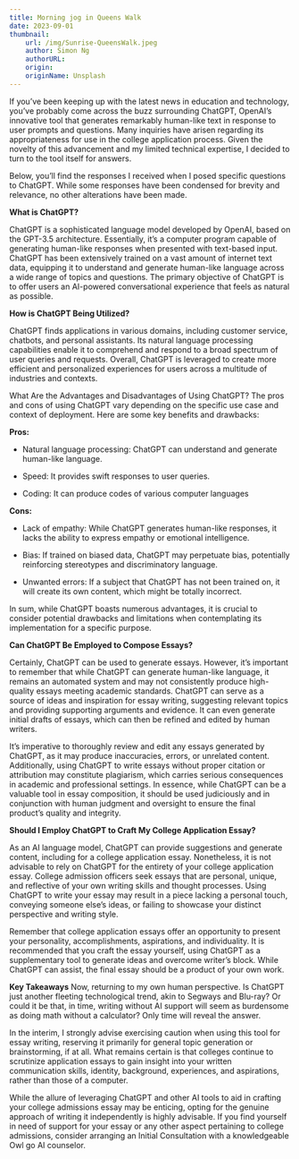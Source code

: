 ```yaml
---
title: Morning jog in Queens Walk
date: 2023-09-01
thumbnail:
    url: /img/Sunrise-QueensWalk.jpeg
    author: Simon Ng
    authorURL: 
    origin: 
    originName: Unsplash
---
```

If you’ve been keeping up with the latest news in education and technology, you’ve probably come across the buzz surrounding ChatGPT, OpenAI’s innovative tool that generates remarkably human-like text in response to user prompts and questions. Many inquiries have arisen regarding its appropriateness for use in the college application process. Given the novelty of this advancement and my limited technical expertise, I decided to turn to the tool itself for answers.

Below, you’ll find the responses I received when I posed specific questions to ChatGPT. While some responses have been condensed for brevity and relevance, no other alterations have been made.

**What is ChatGPT?**

ChatGPT is a sophisticated language model developed by OpenAI, based on the GPT-3.5 architecture. Essentially, it’s a computer program capable of generating human-like responses when presented with text-based input. ChatGPT has been extensively trained on a vast amount of internet text data, equipping it to understand and generate human-like language across a wide range of topics and questions. The primary objective of ChatGPT is to offer users an AI-powered conversational experience that feels as natural as possible.

**How is ChatGPT Being Utilized?**

ChatGPT finds applications in various domains, including customer service, chatbots, and personal assistants. Its natural language processing capabilities enable it to comprehend and respond to a broad spectrum of user queries and requests. Overall, ChatGPT is leveraged to create more efficient and personalized experiences for users across a multitude of industries and contexts.

What Are the Advantages and Disadvantages of Using ChatGPT? The pros and cons of using ChatGPT vary depending on the specific use case and context of deployment. Here are some key benefits and drawbacks:

**Pros:**

- Natural language processing: ChatGPT can understand and generate human-like language.

- Speed: It provides swift responses to user queries.

- Coding: It can produce codes of various computer languages

**Cons:**

- Lack of empathy: While ChatGPT generates human-like responses, it lacks the ability to express empathy or emotional intelligence.

- Bias: If trained on biased data, ChatGPT may perpetuate bias, potentially reinforcing stereotypes and discriminatory language.

- Unwanted errors: If a subject that ChatGPT has not been trained on, it will create its own content, which might be totally incorrect.

In sum, while ChatGPT boasts numerous advantages, it is crucial to consider potential drawbacks and limitations when contemplating its implementation for a specific purpose.

**Can ChatGPT Be Employed to Compose Essays?**

Certainly, ChatGPT can be used to generate essays. However, it’s important to remember that while ChatGPT can generate human-like language, it remains an automated system and may not consistently produce high-quality essays meeting academic standards. ChatGPT can serve as a source of ideas and inspiration for essay writing, suggesting relevant topics and providing supporting arguments and evidence. It can even generate initial drafts of essays, which can then be refined and edited by human writers.

It’s imperative to thoroughly review and edit any essays generated by ChatGPT, as it may produce inaccuracies, errors, or unrelated content. Additionally, using ChatGPT to write essays without proper citation or attribution may constitute plagiarism, which carries serious consequences in academic and professional settings. In essence, while ChatGPT can be a valuable tool in essay composition, it should be used judiciously and in conjunction with human judgment and oversight to ensure the final product’s quality and integrity.

**Should I Employ ChatGPT to Craft My College Application Essay?**

As an AI language model, ChatGPT can provide suggestions and generate content, including for a college application essay. Nonetheless, it is not advisable to rely on ChatGPT for the entirety of your college application essay. College admission officers seek essays that are personal, unique, and reflective of your own writing skills and thought processes. Using ChatGPT to write your essay may result in a piece lacking a personal touch, conveying someone else’s ideas, or failing to showcase your distinct perspective and writing style.

Remember that college application essays offer an opportunity to present your personality, accomplishments, aspirations, and individuality. It is recommended that you craft the essay yourself, using ChatGPT as a supplementary tool to generate ideas and overcome writer’s block. While ChatGPT can assist, the final essay should be a product of your own work.

**Key Takeaways**
Now, returning to my own human perspective. Is ChatGPT just another fleeting technological trend, akin to Segways and Blu-ray? Or could it be that, in time, writing without AI support will seem as burdensome as doing math without a calculator? Only time will reveal the answer.

In the interim, I strongly advise exercising caution when using this tool for essay writing, reserving it primarily for general topic generation or brainstorming, if at all. What remains certain is that colleges continue to scrutinize application essays to gain insight into your written communication skills, identity, background, experiences, and aspirations, rather than those of a computer.

While the allure of leveraging ChatGPT and other AI tools to aid in crafting your college admissions essay may be enticing, opting for the genuine approach of writing it independently is highly advisable. If you find yourself in need of support for your essay or any other aspect pertaining to college admissions, consider arranging an Initial Consultation with a knowledgeable Owl go AI counselor.
